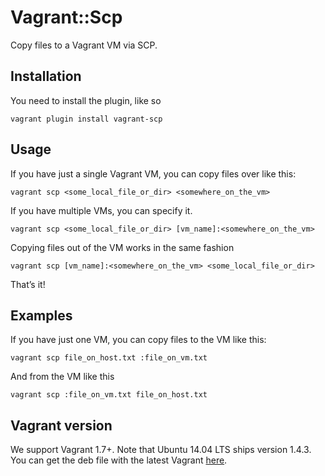 # Vagrant::Scp

Copy files to a Vagrant VM via SCP.

## Installation

You need to install the plugin, like so

    vagrant plugin install vagrant-scp

## Usage

If you have just a single Vagrant VM, you can copy files over like this:

    vagrant scp <some_local_file_or_dir> <somewhere_on_the_vm>

If you have multiple VMs, you can specify it.

    vagrant scp <some_local_file_or_dir> [vm_name]:<somewhere_on_the_vm>

Copying files out of the VM works in the same fashion

    vagrant scp [vm_name]:<somewhere_on_the_vm> <some_local_file_or_dir>

That’s it!

## Examples

If you have just one VM, you can copy files to the VM like this:

    vagrant scp file_on_host.txt :file_on_vm.txt

And from the VM like this

    vagrant scp :file_on_vm.txt file_on_host.txt

## Vagrant version
We support Vagrant 1.7+. Note that Ubuntu 14.04 LTS ships version 1.4.3. You can get the deb file with the latest Vagrant [here](https://www.vagrantup.com/downloads.html).
